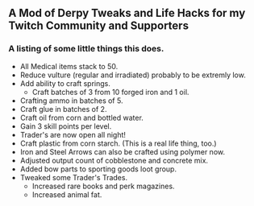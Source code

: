 ## A Mod of Derpy Tweaks and Life Hacks for my Twitch Community and Supporters

### A listing of some little things this does.
+ All Medical items stack to 50.
+ Reduce vulture (regular and irradiated) probably to be extremly low.
+ Add ability to craft springs.
  + Craft batches of 3 from 10 forged iron and 1 oil.
+ Crafting ammo in batches of 5.
+ Craft glue in batches of 2.
+ Craft oil from corn and bottled water.
+ Gain 3 skill points per level.
+ Trader's are now open all night!
+ Craft plastic from corn starch. (This is a real life thing,  too.)
+ Iron and Steel Arrows can also be crafted using polymer now.
+ Adjusted output count of cobblestone and concrete mix.
+ Added bow parts to sporting goods loot group.
+ Tweaked some Trader's Trades.
  + Increased rare books and perk magazines.
  + Increased animal fat.